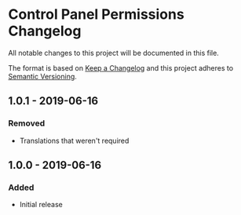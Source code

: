 # Control Panel Permissions Changelog

All notable changes to this project will be documented in this file.

The format is based on [Keep a Changelog](http://keepachangelog.com/) and this project adheres to [Semantic Versioning](http://semver.org/).

## 1.0.1 - 2019-06-16
### Removed
- Translations that weren't required

## 1.0.0 - 2019-06-16
### Added
- Initial release
